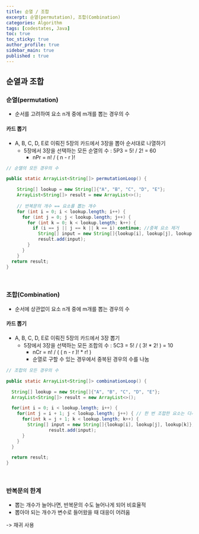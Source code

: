 ```yaml
---
title: 순열 / 조합
excerpt: 순열(permutation), 조합(Combination)
categories: Algorithm
tags: [codestates, Java]
toc: true
toc_sticky: true
author_profile: true
sidebar_main: true
published : true
---
```


## 순열과 조합

### 순열(permutation) 
- 순서를 고려하여 요소 n개 중에 m개를 뽑는 경우의 수

#### 카드 뽑기
- A, B, C, D, E로 이뤄진 5장의 카드에서 3장을 뽑아 순서대로 나열하기
  - 5장에서 3장을 선택하는 모든 순열의 수 : 5P3 = 5! / 2! = 60
    - nPr = n! / ( n - r )!

```java
// 순열의 모든 경우의 수

public static ArrayList<String[]> permutationLoop() {

    String[] lookup = new String[]{"A", "B", "C", "D", "E"};
    ArrayList<String[]> result = new ArrayList<>();
    
    // 반복문의 개수 == 요소를 뽑는 개수
    for (int i = 0; i < lookup.length; i++) {
      for (int j = 0; j < lookup.length; j++) {
        for (int k = 0; k < lookup.length; k++) {
          if (i == j || j == k || k == i) continue; //중복 요소 제거
            String[] input = new String[]{lookup[i], lookup[j], lookup[k]};
            result.add(input);
        }
      }
    }
  return result;
}
```

<br>

### 조합(Combination)
- 순서에 상관없이 요소 n개 중에 m개를 뽑는 경우의 수

#### 카드 뽑기
- A, B, C, D, E로 이뤄진 5장의 카드에서 3장 뽑기
  - 5장에서 3장을 선택하는 모든 조합의 수 : 5C3 = 5! / ( 3! * 2! ) = 10
    - nCr = n! / ( ( n - r )! * r! )
    - 순열로 구할 수 있는 경우에서 중복된 경우의 수를 나눔


```java
// 조합의 모든 경우의 수 

public static ArrayList<String[]> combinationLoop() {

  String[] lookup = new String[]{"A", "B", "C", "D", "E"};
  ArrayList<String[]> result = new ArrayList<>();

  for(int i = 0; i < lookup.length; i++) {
    for(int j = i + 1; j < lookup.length; j++) { // 한 번 조합한 요소는 다시 조합하지 않음
      for(int k = j + 1; k < lookup.length; k++) {
        String[] input = new String[]{lookup[i], lookup[j], lookup[k]};
				result.add(input);
      }
    }
  }

  return result;
}
```

<br>

### 반복문의 한계
- 뽑는 개수가 늘어나면, 반복문의 수도 늘어나게 되어 비효율적
- 뽑아야 되는 개수가 변수로 들어왔을 때 대응이 어려움

-> 재귀 사용 





